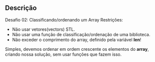 ## Descrição

Desafio 02: Classificando/ordenando um Array
Restrições:
- Não usar vetores(vectors) STL.
- Não usar uma função de classificação/ordenação de uma biblioteca.
- Não exceder o comprimento do array, definido pela variável **len**!

Simples, devemos ordenar em ordem crescente os elementos do **array**, criando nossa solução, sem usar funções que fazem isso.

